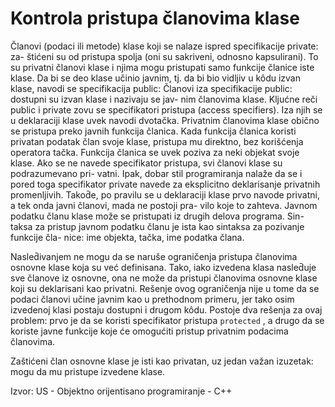 # Kontrola pristupa članovima klase

Članovi (podaci ili metode) klase koji se nalaze ispred specifikacije private: za-
štićeni su od pristupa spolja (oni su sakriveni, odnosno kapsulirani). To su privatni
članovi klase i njima mogu pristupati samo funkcije članice iste klase. Da bi se deo
klase učinio javnim, tj. da bi bio vidljiv u kôdu izvan klase, navodi se specifikacija
public: Članovi iza specifikacije public: dostupni su izvan klase i nazivaju se jav-
nim članovima klase.
Kljućne reči public i private zovu se specifikatori pristupa (access specifiers).
Iza njih se u deklaraciji klase uvek navodi dvotačka.
Privatnim članovima klase obično se pristupa preko javnih funkcija članica. Kada
funkcija članica koristi privatan podatak član svoje klase, pristupa mu direktno, bez
korišćenja operatora tačka. Funkcija članica se uvek poziva za neki objekat svoje
klase.
Ako se ne navede specifikator pristupa, svi članovi klase su podrazumevano pri-
vatni. Ipak, dobar stil programiranja nalaže da se i pored toga specifikator private
navede za eksplicitno deklarisanje privatnih promenljivih. Takod̄e, po pravilu se u
deklaraciji klase prvo navode privatni, a tek onda javni članovi, mada ne postoji pra-
vilo koje to zahteva.
Javnom podatku članu klase može se pristupati iz drugih delova programa. Sin-
taksa za pristup javnom podatku članu je ista kao sintaksa za pozivanje funkcije čla-
nice: ime objekta, tačka, ime podatka člana.

Nasled̄ivanjem ne mogu
da se naruše ograničenja pristupa članovima osnovne klase koja su već definisana.
Tako, iako izvedena klasa nasled̄uje sve članove iz osnovne, ona ne može da pristupi
članovima osnovne klase koji su deklarisani kao privatni. Rešenje ovog ograničenja nije u tome da se podaci članovi učine javnim kao u
prethodnom primeru, jer tako osim izvedenoj klasi postaju dostupni i drugom kôdu.
Postoje dva rešenja za ovaj problem: prvo je da se koristi specifikator pristupa
`protected` , a drugo da se koriste javne funkcije koje će omogućiti pristup privatnim
podacima članovima.

Zaštićeni član osnovne klase je isti kao privatan, uz jedan važan izuzetak: mogu da mu pristupe izvedene klase.

Izvor: US - Objektno orijentisano programiranje - C++
